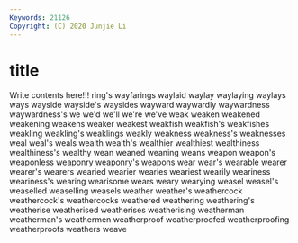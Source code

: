 ```yaml
---
Keywords: 21126
Copyright: (C) 2020 Junjie Li
---
```


# title

Write contents here!!!
ring's 
wayfarings 
waylaid 
waylay 
waylaying
waylays 
ways 
wayside 
wayside's 
waysides 
wayward 
waywardly 
waywardness 
waywardness's 
we
we'd 
we'll 
we're 
we've 
weak 
weaken 
weakened 
weakening 
weakens 
weaker
weakest 
weakfish 
weakfish's 
weakfishes 
weakling 
weakling's 
weaklings 
weakly 
weakness 
weakness's
weaknesses 
weal 
weal's 
weals 
wealth 
wealth's 
wealthier 
wealthiest 
wealthiness 
wealthiness's
wealthy 
wean 
weaned 
weaning 
weans 
weapon 
weapon's 
weaponless 
weaponry 
weaponry's
weapons 
wear 
wear's 
wearable 
wearer 
wearer's 
wearers 
wearied 
wearier 
wearies
weariest 
wearily 
weariness 
weariness's 
wearing 
wearisome 
wears 
weary 
wearying 
weasel
weasel's 
weaselled 
weaselling 
weasels 
weather 
weather's 
weathercock 
weathercock's 
weathercocks 
weathered
weathering 
weathering's 
weatherise 
weatherised 
weatherises 
weatherising 
weatherman 
weatherman's 
weathermen 
weatherproof
weatherproofed 
weatherproofing 
weatherproofs 
weathers 
weave 
